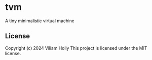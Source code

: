 # tvm

A tiny minimalistic virtual machine

## License

Copyright (c) 2024 Viliam Holly
This project is licensed under the MIT license.
